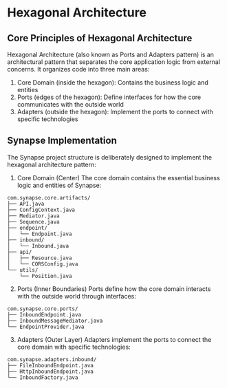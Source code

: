 # Hexagonal Architecture 

## Core Principles of Hexagonal Architecture
Hexagonal Architecture (also known as Ports and Adapters pattern) is an architectural pattern that separates the core application logic from external concerns. It organizes code into three main areas:

1. Core Domain (inside the hexagon): Contains the business logic and entities
2. Ports (edges of the hexagon): Define interfaces for how the core communicates with the outside world
3. Adapters (outside the hexagon): Implement the ports to connect with specific technologies

## Synapse Implementation
The Synapse project structure is deliberately designed to implement the hexagonal architecture pattern:

1. Core Domain (Center)
The core domain contains the essential business logic and entities of Synapse:
```plaintext
com.synapse.core.artifacts/
├── API.java
├── ConfigContext.java
├── Mediator.java
├── Sequence.java
├── endpoint/
│   └── Endpoint.java
├── inbound/
│   └── Inbound.java
├── api/
│   ├── Resource.java
│   └── CORSConfig.java
└── utils/
    └── Position.java
```
2. Ports (Inner Boundaries)
Ports define how the core domain interacts with the outside world through interfaces:
```plaintext
com.synapse.core.ports/
├── InboundEndpoint.java
├── InboundMessageMediator.java
└── EndpointProvider.java
```
3. Adapters (Outer Layer)
Adapters implement the ports to connect the core domain with specific technologies:
```plaintext
com.synapse.adapters.inbound/
├── FileInboundEndpoint.java
├── HttpInboundEndpoint.java
└── InboundFactory.java
```

